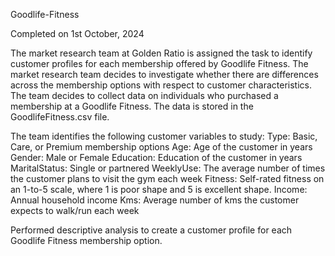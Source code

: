 Goodlife-Fitness

Completed on 1st October, 2024

The market research team at Golden Ratio is assigned the task to identify customer profiles for each membership offered by Goodlife Fitness. The market research team decides to investigate whether there are differences across the membership options with respect to customer characteristics. The team decides to collect data on individuals who purchased a membership at a Goodlife Fitness. The data is stored in the GoodlifeFitness.csv file.

The team identifies the following customer variables to study:
Type: Basic, Care, or Premium membership options
Age: Age of the customer in years
Gender: Male or Female
Education: Education of the customer in years
MaritalStatus: Single or partnered
WeeklyUse: The average number of times the customer plans to visit the gym each week
Fitness: Self-rated fitness on an 1-to-5 scale, where 1 is poor shape and 5 is excellent shape.
Income: Annual household income
Kms: Average number of kms the customer expects to walk/run each week


Performed descriptive analysis to create a customer profile for each Goodlife Fitness membership option.
